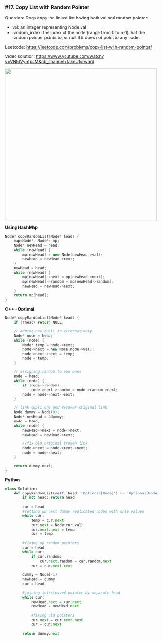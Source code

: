 ### #17. Copy List with Random Pointer

Question: Deep copy the linked list having both val and random pointer:
- val: an integer representing Node.val
- random_index: the index of the node (range from 0 to n-1) that the random pointer points to, or null if it does not point to any node.

Leetcode: https://leetcode.com/problems/copy-list-with-random-pointer/

Video solution: https://www.youtube.com/watch?v=VNf6VynfpdM&ab_channel=takeUforward

<image src="https://assets.leetcode.com/uploads/2019/12/18/e1.png" width=500>

**Using HashMap**
```cpp
Node* copyRandomList(Node* head) {
    map<Node*, Node*> mp;
    Node* newHead = head;
    while (newHead) {
        mp[newHead] = new Node(newHead->val);
        newHead = newHead->next;
    }
    newHead = head;
    while (newHead) {
        mp[newHead]->next = mp[newHead->next];
        mp[newHead]->random = mp[newHead->random];
        newHead = newHead->next;
    }
    return mp[head];
}
```

**C++ - Optimal**
```cpp
Node* copyRandomList(Node* head) {
    if (!head) return NULL;

    // adding new dupli in alternatively
    Node* node = head;
    while (node) {
        Node* temp = node->next;
        node->next = new Node(node->val);
        node->next->next = temp;
        node = temp;
    }

    // assigning random to new ones
    node = head;
    while (node) {
        if (node->random)
            node->next->random = node->random->next;
        node = node->next->next;
    }

    // link dupli one and recover original link
    Node dummy = Node(0);
    Node* newHead = &dummy;
    node = head;
    while (node) {
        newHead->next = node->next;
        newHead = newHead->next;

        //fix old original broken link
        node->next = node->next->next;
        node = node->next;
    }

    return dummy.next;
}
```

**Python**
```python
class Solution:
    def copyRandomList(self, head: 'Optional[Node]') -> 'Optional[Node]':
        if not head: return head
        
        cur = head
        #setting up next dummy replicated nodes with only values
        while cur:
            temp = cur.next
            cur.next = Node(cur.val)
            cur.next.next = temp
            cur = temp
        
        #fixing up random pointers
        cur = head
        while cur:
            if cur.random:
                cur.next.random = cur.random.next
            cur = cur.next.next
        
        dummy = Node(-1)
        newHead = dummy
        cur = head
        
        #joining interleaved pointer by separate head
        while cur:
            newHead.next = cur.next
            newHead = newHead.next
            
            #fixing old pointers
            cur.next = cur.next.next
            cur = cur.next
        
        return dummy.next
```
